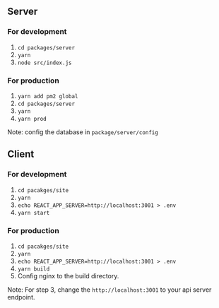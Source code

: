 ## Server

### For development

1. `cd packages/server`
2. `yarn`
3. `node src/index.js`

### For production

1. `yarn add pm2 global`
2. `cd packages/server`
3. `yarn`
4. `yarn prod`

Note: config the database in `package/server/config`

## Client

### For development

1. `cd pacakges/site`
2. `yarn`
3. `echo REACT_APP_SERVER=http://localhost:3001 > .env`
4. `yarn start`

### For production

1. `cd pacakges/site`
2. `yarn`
3. `echo REACT_APP_SERVER=http://localhost:3001 > .env`
4. `yarn build`
5. Config nginx to the build directory.

Note: For step 3, change the `http://localhost:3001` to your api server endpoint.
